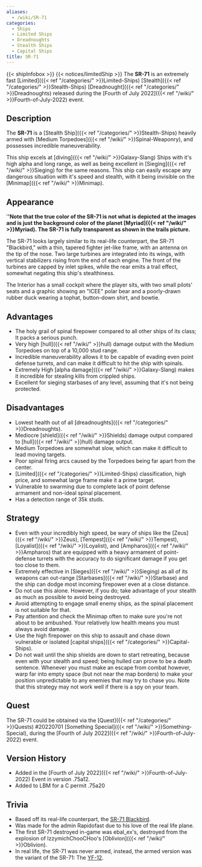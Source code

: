 ```yaml
---
aliases:
  - /wiki/SR-71
categories:
  - Ships
  - Limited Ships
  - Dreadnoughts
  - Stealth Ships
  - Capital Ships
title: SR-71
---
```


{{< shipInfobox >}} {{< notices/limitedShip >}} The **SR-71** is an extremely fast [Limited]({{< ref "/categories/" >}}Limited-Ships) [Stealth]({{< ref "/categories/" >}}Stealth-Ships) [Dreadnought]({{< ref "/categories/" >}}Dreadnoughts) released during the [Fourth of July 2022]({{< ref "/wiki/" >}}Fourth-of-July-2022) event.

## Description

The **SR-71** is a [Stealth Ship]({{< ref "/categories/" >}}Stealth-Ships) heavily armed with [Medium Torpedoes]({{< ref "/wiki/" >}}Spinal-Weaponry), and possesses incredible maneuverability.

This ship excels at [diving]({{< ref "/wiki/" >}}Galaxy-Slang) Ships with it's high alpha and long range, as well as being excellent in [Sieging]({{< ref "/wiki/" >}}Sieging) for the same reasons. This ship can easily escape any dangerous situation with it's speed and stealth, with it being invisible on the [Minimap]({{< ref "/wiki/" >}}Minimap).

## Appearance

'**'Note that the true color of the SR-71 is not what is depicted at the images and is just the background color of the planet [Myriad]({{< ref "/wiki/" >}}Myriad). The SR-71 is fully transparent as shown in the trails picture.**

The SR-71 looks largely similar to its real-life counterpart, the SR-71 "Blackbird," with a thin, tapered fighter jet-like frame, with an antenna on the tip of the nose. Two large turbines are integrated into its wings, with vertical stabilizers rising from the end of each engine. The front of the turbines are capped by inlet spikes, while the rear emits a trail effect, somewhat negating this ship's stealthiness.

The Interior has a small cockpit where the player sits, with two small pilots' seats and a graphic showing an "ICEE" polar bear and a poorly-drawn rubber duck wearing a tophat, button-down shirt, and bowtie.

## Advantages

- The holy grail of spinal firepower compared to all other ships of its class; It packs a serious punch.
- Very high [hull]({{< ref "/wiki/" >}}hull) damage output with the Medium Torpedoes on top of a 10,000 stud range.
- Incredible maneuverability allows it to be capable of evading even point defense turrets, and can make it difficult to hit the ship with spinals.
- Extremely High [alpha damage]({{< ref "/wiki/" >}}Galaxy-Slang) makes it incredible for stealing kills from crippled ships.
- Excellent for sieging starbases of any level, assuming that it's not being protected.

## Disadvantages

- Lowest health out of all [dreadnoughts]({{< ref "/categories/" >}}Dreadnoughts).
- Mediocre [shield]({{< ref "/wiki/" >}}Shields) damage output compared to [hull]({{< ref "/wiki/" >}}hull) damage output.
- Medium Torpedoes are somewhat slow, which can make it difficult to lead moving targets.
- Poor spinal firing arcs caused by the Torpedoes being far apart from the center.
- [Limited]({{< ref "/categories/" >}}Limited-Ships) classification, high price, and somewhat large frame make it a prime target.
- Vulnerable to swarming due to complete lack of point defense armament and non-ideal spinal placement.
- Has a detection range of 35k studs.

## Strategy

- Even with your incredibly high speed, be wary of ships like the [Zeus]({{< ref "/wiki/" >}}Zeus), [Tempest]({{< ref "/wiki/" >}}Tempest), [Loyalist]({{< ref "/wiki/" >}}Loyalist), and [Ampharos]({{< ref "/wiki/" >}}Ampharos) that are equipped with a heavy armament of point-defense turrets with the accuracy to do significant damage if you get too close to them.
- Extremely effective in [Sieges]({{< ref "/wiki/" >}}Sieging) as all of its weapons can out-range [Starbases]({{< ref "/wiki/" >}}Starbase) and the ship can dodge most incoming firepower even at a close distance.
- Do not use this alone. However, if you do; take advantage of your stealth as much as possible to avoid being destroyed.
- Avoid attempting to engage small enemy ships, as the spinal placement is not suitable for that.
- Pay attention and check the Minimap often to make sure you're not about to be ambushed. Your relatively low health means you must always avoid damage.
- Use the high firepower on this ship to assault and chase down vulnerable or isolated [capital ships]({{< ref "/categories/" >}}Capital-Ships).
- Do not wait until the ship shields are down to start retreating, because even with your stealth and speed; being hulled can prove to be a death sentence. Whenever you must make an escape from combat however, warp far into empty space (but not near the map borders) to make your position unpredictable to any enemies that may try to chase you. Note that this strategy may not work well if there is a spy on your team.

## Quest

The SR-71 could be obtained via the [Quest]({{< ref "/categories/" >}}Quests) #20220701 [Something Special]({{< ref "/wiki/" >}}Something-Special), during the [Fourth of July 2022]({{< ref "/wiki/" >}}Fourth-of-July-2022) event.

## Version History

- Added in the [Fourth of July 2022]({{< ref "/wiki/" >}}Fourth-of-July-2022) Event in version .75a12.
- Added to LBM for a C permit .75a20

## Trivia

- Based off its real-life counterpart, the [SR-71 Blackbird](https://en.wikipedia.org/wiki/Lockheed_SR-71_Blackbird).
- Was made for the admin Rapidofast due to his love of the real life plane.
- The first SR-71 destroyed in-game was ebal_ex's, destroyed from the explosion of IzzymichChooCHoo's [Oblivion]({{< ref "/wiki/" >}}Oblivion).
- In real life, the SR-71 was never armed, instead, the armed version was the variant of the SR-71: The [YF-12](https://en.wikipedia.org/wiki/Lockheed_YF-12).
